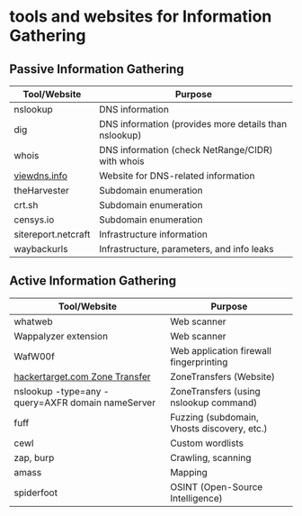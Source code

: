 

# tools and websites for Information Gathering



## Passive Information Gathering

| Tool/Website                                   | Purpose                                      |
| ---------------------------------------------- | -------------------------------------------- |
| nslookup                                       | DNS information                              |
| dig                                            | DNS information (provides more details than nslookup) |
| whois                                          | DNS information (check NetRange/CIDR) with whois |
| [viewdns.info](https://viewdns.info/)           | Website for DNS-related information           |
| theHarvester                                   | Subdomain enumeration                        |
| crt.sh                                         | Subdomain enumeration                        |
| censys.io                                      | Subdomain enumeration                        |
| sitereport.netcraft                            | Infrastructure information                   |
| waybackurls                                    | Infrastructure, parameters, and info leaks    |



## Active Information Gathering

| Tool/Website                                   | Purpose                                      |
| ---------------------------------------------- | -------------------------------------------- |
| whatweb                                        | Web scanner                                  |
| Wappalyzer extension                           | Web scanner                                  |
| WafW00f                                        | Web application firewall fingerprinting      |
| [hackertarget.com Zone Transfer](https://hackertarget.com/zone-transfer/) | ZoneTransfers (Website)        |
| nslookup -type=any -query=AXFR domain nameServer | ZoneTransfers (using nslookup command)       |
| fuff                                           | Fuzzing (subdomain, Vhosts discovery, etc.)  |
| cewl                                           | Custom wordlists                             |
| zap, burp                                      | Crawling, scanning                           |
| amass                                          | Mapping                                      |
| spiderfoot                                     | OSINT (Open-Source Intelligence)             |
